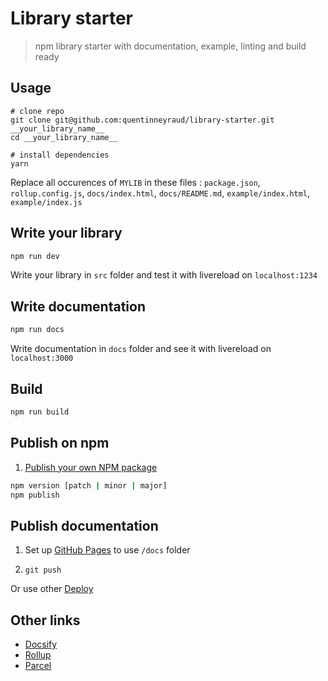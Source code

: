 # Library starter

> npm library starter with documentation, example, linting and build ready

## Usage

```
# clone repo
git clone git@github.com:quentinneyraud/library-starter.git __your_library_name__
cd __your_library_name__

# install dependencies
yarn
```

Replace all occurences of `MYLIB` in these files : `package.json`, `rollup.config.js`, `docs/index.html`, `docs/README.md`, `example/index.html`, `example/index.js`

## Write your library

```bash
npm run dev
```

Write your library in `src` folder and test it with livereload on `localhost:1234`

## Write documentation

```bash
npm run docs
```

Write documentation in `docs` folder and see it with livereload on `localhost:3000`

## Build

```bash
npm run build
```

## Publish on npm

1. [Publish your own NPM package](https://hackernoon.com/publish-your-own-npm-package-946b19df577e)

```bash
npm version [patch | minor | major]
npm publish
```

## Publish documentation

1. Set up [GitHub Pages](https://help.github.com/en/articles/configuring-a-publishing-source-for-github-pages) to use `/docs` folder

2. `git push`

Or use other [Deploy](https://docsify.js.org/#/deploy)

## Other links

- [Docsify](https://docsify.js.org/#/)  
- [Rollup](https://rollupjs.org/guide/en/)  
- [Parcel](https://parceljs.org/)
